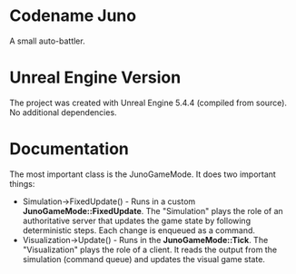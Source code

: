 # Codename Juno
A small auto-battler.

# Unreal Engine Version
The project was created with Unreal Engine 5.4.4 (compiled from source). No additional dependencies.

# Documentation
The most important class is the JunoGameMode. It does two important things:
- Simulation->FixedUpdate() - Runs in a custom **JunoGameMode::FixedUpdate**. The "Simulation" plays the role of an authoritative server that updates the game state by following deterministic steps. Each change is enqueued as a command.
- Visualization->Update() - Runs in the **JunoGameMode::Tick**. The "Visualization" plays the role of a client. It reads the output from the simulation (command queue) and updates the visual game state.
